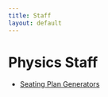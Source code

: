 ```yaml
---
title: Staff
layout: default
---
```

# Physics Staff

* [Seating Plan Generators](seating-plan.html)
